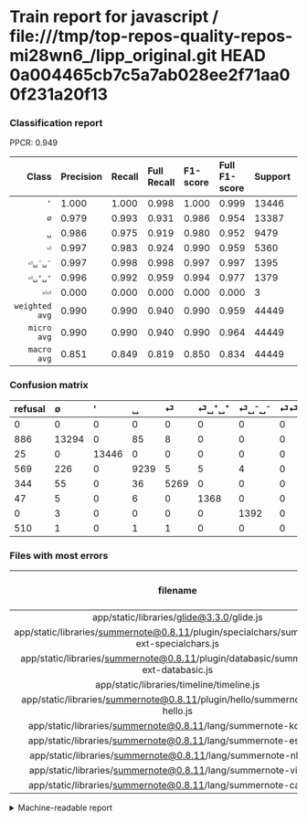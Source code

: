 # Train report for javascript / file:///tmp/top-repos-quality-repos-mi28wn6_/lipp_original.git HEAD 0a004465cb7c5a7ab028ee2f71aa00f231a20f13

### Classification report

PPCR: 0.949

| Class | Precision | Recall | Full Recall | F1-score | Full F1-score | Support | Full Support | PPCR |
|------:|:----------|:-------|:------------|:---------|:---------|:--------|:-------------|:-----|
| `'` | 1.000| 1.000| 0.998| 1.000| 0.999| 13446| 13471| 0.998 |
| `∅` | 0.979| 0.993| 0.931| 0.986| 0.954| 13387| 14273| 0.938 |
| `␣` | 0.986| 0.975| 0.919| 0.980| 0.952| 9479| 10048| 0.943 |
| `⏎` | 0.997| 0.983| 0.924| 0.990| 0.959| 5360| 5704| 0.940 |
| `⏎␣⁻␣⁻` | 0.997| 0.998| 0.998| 0.997| 0.997| 1395| 1395| 1.000 |
| `⏎␣⁺␣⁺` | 0.996| 0.992| 0.959| 0.994| 0.977| 1379| 1426| 0.967 |
| `⏎⏎` | 0.000| 0.000| 0.000| 0.000| 0.000| 3| 513| 0.006 |
| `weighted avg` | 0.990| 0.990| 0.940| 0.990| 0.959| 44449| 46830| 0.949 |
| `micro avg` | 0.990| 0.990| 0.940| 0.990| 0.964| 44449| 46830| 0.949 |
| `macro avg` | 0.851| 0.849| 0.819| 0.850| 0.834| 44449| 46830| 0.949 |

### Confusion matrix

|refusal|  ∅| '| ␣| ⏎| ⏎␣⁺␣⁺| ⏎␣⁻␣⁻| ⏎⏎| 
|:---|:---|:---|:---|:---|:---|:---|:---|
|0 |0 |0 |0 |0 |0 |0 |0 |
|886 |13294 |0 |85 |8 |0 |0 |0 |
|25 |0 |13446 |0 |0 |0 |0 |0 |
|569 |226 |0 |9239 |5 |5 |4 |0 |
|344 |55 |0 |36 |5269 |0 |0 |0 |
|47 |5 |0 |6 |0 |1368 |0 |0 |
|0 |3 |0 |0 |0 |0 |1392 |0 |
|510 |1 |0 |1 |1 |0 |0 |0 |

### Files with most errors

| filename | number of errors|
|:----:|:-----|
| app/static/libraries/glide@3.3.0/glide.js | 305 |
| app/static/libraries/summernote@0.8.11/plugin/specialchars/summernote-ext-specialchars.js | 47 |
| app/static/libraries/summernote@0.8.11/plugin/databasic/summernote-ext-databasic.js | 34 |
| app/static/libraries/timeline/timeline.js | 9 |
| app/static/libraries/summernote@0.8.11/plugin/hello/summernote-ext-hello.js | 3 |
| app/static/libraries/summernote@0.8.11/lang/summernote-ko-KR.js | 1 |
| app/static/libraries/summernote@0.8.11/lang/summernote-es-EU.js | 1 |
| app/static/libraries/summernote@0.8.11/lang/summernote-nl-NL.js | 1 |
| app/static/libraries/summernote@0.8.11/lang/summernote-vi-VN.js | 1 |
| app/static/libraries/summernote@0.8.11/lang/summernote-ca-ES.js | 1 |

<details>
    <summary>Machine-readable report</summary>
```json
{
  "cl_report": {"\u0027": {"f1-score": 1.0, "precision": 1.0, "recall": 1.0, "support": 13446}, "macro avg": {"f1-score": 0.8497264597109762, "precision": 0.8508327658331397, "recall": 0.8486612701407102, "support": 44449}, "micro avg": {"f1-score": 0.9900785169520124, "precision": 0.9900785169520124, "recall": 0.9900785169520124, "support": 44449}, "weighted avg": {"f1-score": 0.9900427283742625, "precision": 0.9900661920054775, "recall": 0.9900785169520124, "support": 44449}, "\u2205": {"f1-score": 0.9857995624930481, "precision": 0.9786513545347467, "recall": 0.9930529618286398, "support": 13387}, "\u23ce": {"f1-score": 0.9901343606126092, "precision": 0.9973499905356805, "recall": 0.9830223880597015, "support": 5360}, "\u23ce\u23ce": {"f1-score": 0.0, "precision": 0.0, "recall": 0.0, "support": 3}, "\u23ce\u2423\u207a\u2423\u207a": {"f1-score": 0.994186046511628, "precision": 0.9963583394027676, "recall": 0.9920232052211748, "support": 1379}, "\u23ce\u2423\u207b\u2423\u207b": {"f1-score": 0.9974919383733428, "precision": 0.997134670487106, "recall": 0.9978494623655914, "support": 1395}, "\u2423": {"f1-score": 0.980473309986204, "precision": 0.9863350058716772, "recall": 0.9746808735098639, "support": 9479}},
  "cl_report_full": {"\u0027": {"f1-score": 0.9990712189322732, "precision": 1.0, "recall": 0.9981441615321802, "support": 13471}, "macro avg": {"f1-score": 0.8341961295756449, "precision": 0.8508327658331397, "recall": 0.8185647941377127, "support": 46830}, "micro avg": {"f1-score": 0.9642524567534702, "precision": 0.9900785169520124, "recall": 0.9397394832372411, "support": 46830}, "weighted avg": {"f1-score": 0.9588012879363375, "precision": 0.9790877455820295, "recall": 0.9397394832372411, "support": 46830}, "\u2205": {"f1-score": 0.9544459202354884, "precision": 0.9786513545347467, "recall": 0.9314089539690324, "support": 14273}, "\u23ce": {"f1-score": 0.9591335214344225, "precision": 0.9973499905356805, "recall": 0.9237377279102384, "support": 5704}, "\u23ce\u23ce": {"f1-score": 0.0, "precision": 0.0, "recall": 0.0, "support": 513}, "\u23ce\u2423\u207a\u2423\u207a": {"f1-score": 0.977491961414791, "precision": 0.9963583394027676, "recall": 0.9593267882187938, "support": 1426}, "\u23ce\u2423\u207b\u2423\u207b": {"f1-score": 0.9974919383733428, "precision": 0.997134670487106, "recall": 0.9978494623655914, "support": 1395}, "\u2423": {"f1-score": 0.9517383466391965, "precision": 0.9863350058716772, "recall": 0.9194864649681529, "support": 10048}},
  "ppcr": 0.9491565235959855
}
```
</details>
